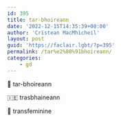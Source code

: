 ```yaml
---
id: 395
title: tar-bhoireann
date: '2022-12-15T14:35:39+00:00'
author: 'Crìstean MacMhìcheil'
layout: post
guid: 'https://faclair.lgbt/?p=395'
permalink: /tar%e2%80%91bhoireann/
categories:
    - gd
---
```


&#x1f3f4;&#xe0067;&#xe0062;&#xe0073;&#xe0063;&#xe0074;&#xe007f; tar-bhoireann

&#x1f1ee;&#x1f1ea; trasbhaineann

&#x1f3f4;&#xe0067;&#xe0062;&#xe0065;&#xe006e;&#xe0067;&#xe007f; transfeminine